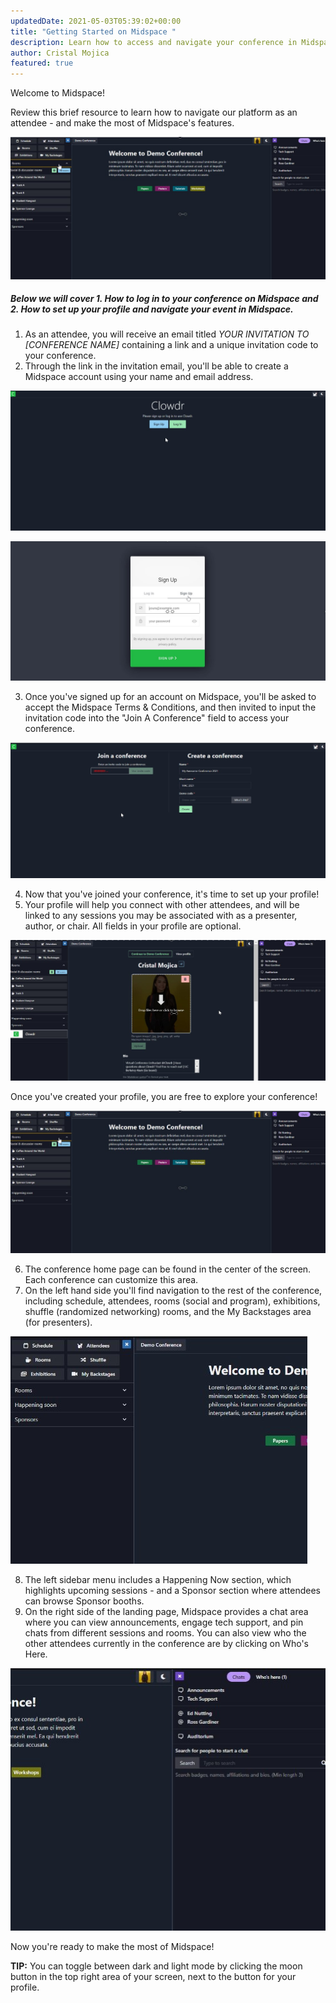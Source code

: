 ```yaml
---
updatedDate: 2021-05-03T05:39:02+00:00
title: "Getting Started on Midspace "
description: Learn how to access and navigate your conference in Midspace
author: Cristal Mojica
featured: true
---
```


Welcome to Midspace!

Review this brief resource to learn how to navigate our platform as an attendee - and make the most of Midspace's features.

![](/images/homepage.jpg)

##### Below we will cover 1. How to log in to your conference on Midspace and 2. How to set up your profile and navigate your event in Midspace.

1. As an attendee, you will receive an email titled _YOUR INVITATION TO \[CONFERENCE NAME\]_ containing a link and a unique invitation code to your conference.
2. Through the link in the invitation email, you'll be able to create a Midspace account using your name and email address.

![](/images/log-in-page.jpg)

![](/images/sign-up-page.jpg)

3. Once you've signed up for an account on Midspace, you'll be asked to accept the Midspace Terms & Conditions, and then invited to input the invitation code into the "Join A Conference" field to access your conference.

![](/images/join-a-conference.jpg)

4. Now that you've joined your conference, it's time to set up your profile!
5. Your profile will help you connect with other attendees, and will be linked to any sessions you may be associated with as a presenter, author, or chair. All fields in your profile are optional.

![](/images/profile.jpg)

Once you've created your profile, you are free to explore your conference!

![](/images/homepage.jpg)

6. The conference home page can be found in the center of the screen. Each conference can customize this area.
7. On the left hand side you'll find navigation to the rest of the conference, including schedule, attendees, rooms (social and program), exhibitions, shuffle (randomized networking) rooms, and the My Backstages area (for presenters).

![](/images/left-menu.jpg)

8. The left sidebar menu includes a Happening Now section, which highlights upcoming sessions - and a Sponsor section where attendees can browse Sponsor booths.
9. On the right side of the landing page, Midspace provides a chat area where you can view announcements, engage tech support, and pin chats from different sessions and rooms. You can also view who the other attendees currently in the conference are by clicking on Who's Here.

![](/images/right-menu.jpg)

Now you're ready to make the most of Midspace!

**TIP:** You can toggle between dark and light mode by clicking the moon button in the top right area of your screen, next to the button for your profile.
